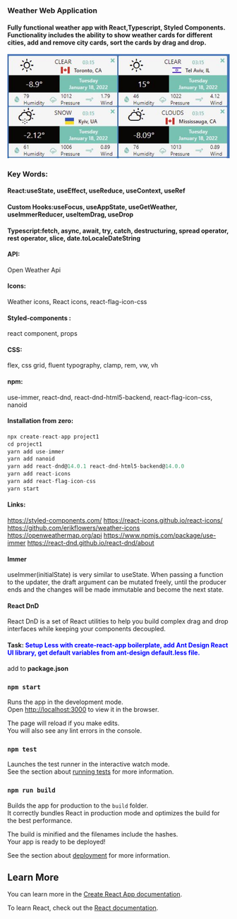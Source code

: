 ### Weather Web Application
#### Fully functional weather app with React,Typescript, Styled Components. Functionality includes the ability to show weather cards for different cities, add and remove city cards, sort the cards by drag and drop.
![alt](./src/assets/WeatherApp.jpg)
### Key Words:
#### React:useState, useEffect, useReduce, useContext, useRef
#### Custom Hooks:useFocus, useAppState, useGetWeather, useImmerReducer, useItemDrag, useDrop
#### Typescript:fetch, async, await, try, catch, destructuring, spread operator, rest operator, slice, date.toLocaleDateString
#### API:
Open Weather Api
#### Icons:
Weather icons, React icons, react-flag-icon-css
#### Styled-components :
react component, props
#### CSS:
flex, css grid, fluent typography, clamp, rem, vw, vh
#### npm:
use-immer, react-dnd, react-dnd-html5-backend, react-flag-icon-css, nanoid
#### Installation from zero:
```js
npx create-react-app project1
cd project1
yarn add use-immer
yarn add nanoid
yarn add react-dnd@14.0.1 react-dnd-html5-backend@14.0.0
yarn add react-icons
yarn add react-flag-icon-css
yarn start
```
#### Links:
https://styled-components.com/
https://react-icons.github.io/react-icons/
https://github.com/erikflowers/weather-icons
https://openweathermap.org/api
https://www.npmjs.com/package/use-immer
https://react-dnd.github.io/react-dnd/about
#### Immer
useImmer(initialState) is very similar to useState. When passing a function to the updater, the draft argument can be mutated freely, until the producer ends and the changes will be made immutable and become the next state.
#### React DnD
React DnD is a set of React utilities to help you build complex drag and drop interfaces while keeping your components decoupled.

#### Task: <span style="color:blue"> Setup Less with create-react-app boilerplate, add Ant Design React UI library, get default variables from ant-design default.less file.</span>

add to **package.json**

### `npm start`

Runs the app in the development mode.\
Open [http://localhost:3000](http://localhost:3000) to view it in the browser.

The page will reload if you make edits.\
You will also see any lint errors in the console.

### `npm test`

Launches the test runner in the interactive watch mode.\
See the section about [running tests](https://facebook.github.io/create-react-app/docs/running-tests) for more information.

### `npm run build`

Builds the app for production to the `build` folder.\
It correctly bundles React in production mode and optimizes the build for the best performance.

The build is minified and the filenames include the hashes.\
Your app is ready to be deployed!

See the section about [deployment](https://facebook.github.io/create-react-app/docs/deployment) for more information.

## Learn More

You can learn more in the [Create React App documentation](https://facebook.github.io/create-react-app/docs/getting-started).

To learn React, check out the [React documentation](https://reactjs.org/).
